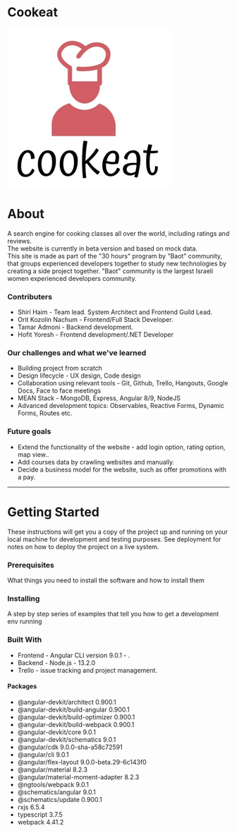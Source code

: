 # Cookeat
![alt text](logo.jpg)
# About
A search engine for cooking classes all over the world, including ratings and reviews. <br/>
The website is currently in beta version and based on mock data.<br/>
This site is made as part of the "30 hours" program by "Baot" community, that groups experienced developers together to study new technologies by creating a side project together.
"Baot" community is the largest Israeli women experienced developers community.

### Contributers
* Shiri Haim - Team lead. System Architect and Frontend Guild Lead.
* Orit Kozolin Nachum - Frontend/Full Stack Developer.
* Tamar Admoni - Backend development.
* Hofit Yoresh - Frontend development/.NET Developer

### Our challenges and what we've learned
* Building project from scratch
* Design lifecycle - UX design, Code design
* Collaboration using relevant tools - Git, Github, Trello, Hangouts, Google Docs, Face to face meetings
* MEAN Stack - MongoDB, Express, Angular 8/9, NodeJS
* Advanced development topics: Observables, Reactive Forms, Dynamic Forms, Routes etc.

### Future goals
* Extend the functionality of the website - add login option, rating option, map view..
* Add courses data by crawling websites and manually.
* Decide a business model for the website, such as offer promotions with a pay.

<hr>

# Getting Started
These instructions will get you a copy of the project up and running on your local machine for development and testing purposes. See deployment for notes on how to deploy the project on a live system.
### Prerequisites
What things you need to install the software and how to install them
### Installing
A step by step series of examples that tell you how to get a development env running
### Built With
* Frontend - Angular CLI version 9.0.1 - .
* Backend - Node.js - 13.2.0
* Trello - issue tracking and project management.

#### Packages
* @angular-devkit/architect          0.900.1
* @angular-devkit/build-angular      0.900.1
* @angular-devkit/build-optimizer    0.900.1
* @angular-devkit/build-webpack      0.900.1
* @angular-devkit/core               9.0.1
* @angular-devkit/schematics         9.0.1
* @angular/cdk                       9.0.0-sha-a58c72591
* @angular/cli                       9.0.1
* @angular/flex-layout               9.0.0-beta.29-6c143f0
* @angular/material                  8.2.3
* @angular/material-moment-adapter   8.2.3
* @ngtools/webpack                   9.0.1
* @schematics/angular                9.0.1
* @schematics/update                 0.900.1
* rxjs                               6.5.4
* typescript                         3.7.5
* webpack                            4.41.2
